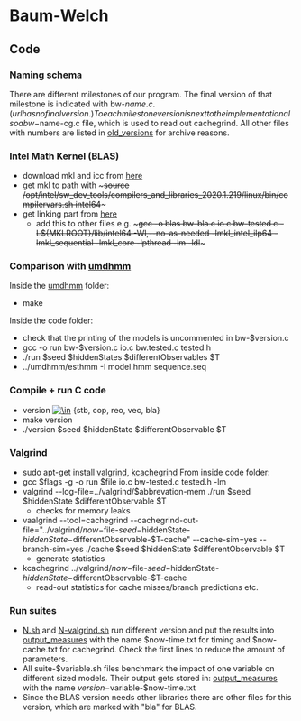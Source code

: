# Baum-Welch
## Code 
### Naming schema
There are different milestones of our program. The final version of that milestone is indicated with bw-$name.c. (url has no final version.)
To each milestone version is next to the implementation also a bw-$name-cg.c file, which is used to read out cachegrind.
All other files with numbers are listed in [old_versions](../old_versions) for archive reasons.

### Intel Math Kernel (BLAS)
- download mkl and icc from [here](https://dynamicinstaller.intel.com/system-studio/download)
- get mkl to path with ~~~source /opt/intel/sw_dev_tools/compilers_and_libraries_2020.1.219/linux/bin/compilervars.sh intel64~~~
- get linking part from [here](https://software.intel.com/content/www/us/en/develop/articles/intel-mkl-link-line-advisor.html)
    - add this to other files e.g. ~~~gcc -o blas bw-bla.c io.c bw-tested.c -L${MKLROOT}/lib/intel64 -Wl,--no-as-needed -lmkl_intel_ilp64 -lmkl_sequential -lmkl_core -lpthread -lm -ldl~~~

### Comparison with [umdhmm](https://github.com/palanceli/UMDHMM)
Inside the [umdhmm](./umdhmm/) folder:
- make

Inside the code folder:
- check that the printing of the models is uncommented in bw-$version.c
- gcc -o run bw-$version.c io.c bw.tested.c tested.h
- ./run $seed $hiddenStates $differentObservables $T
- ../umdhmm/esthmm -I model.hmm sequence.seq

### Compile +  run C code
- version <a href="https://www.codecogs.com/eqnedit.php?latex=\in" target="_blank"><img src="https://latex.codecogs.com/gif.latex?\in" title="\in" /></a> {stb, cop, reo, vec, bla}
- make version 
- ./version $seed $hiddenState $differentObservable $T

### Valgrind
- sudo apt-get install [valgrind](https://valgrind.org/docs/manual/manual.html), [kcachegrind](https://kcachegrind.github.io/html/Home.html)
From inside code folder:
- gcc $flags -g -o run $file io.c bw-tested.c tested.h -lm
- valgrind --log-file=../valgrind/$abbrevation-mem ./run $seed $hiddenState $differentObservable $T
    - checks for memory leaks
- vaalgrind --tool=cachegrind --cachegrind-out-file="../valgrind/$now-$file-$seed-$hiddenState-$hiddenState-$differentObservable-$T-cache" --cache-sim=yes --branch-sim=yes ./cache $seed $hiddenState $differentObservable $T
    - generate statistics
- kcachegrind ../valgrind/$now-$file-$seed-$hiddenState-$hiddenState-$differentObservable-$T-cache
    - read-out statistics for cache misses/branch predictions etc.

### Run suites
- [N.sh](./N.sh) and [N-valgrind.sh](./N-valgrind.sh) run different version and put the results into [output_measures](./output_measures/) with the name $now-time.txt for timing and $now-cache.txt for cachegrind. Check the first lines to reduce the amount of parameters.
- All suite-$variable.sh files benchmark the impact of one variable on different sized models. Their output gets stored in: [output_measures](./output_measures/) with the name $version-$variable-$now-time.txt
- Since the BLAS version needs other libraries there are other files for this version, which are marked with "bla" for BLAS.
